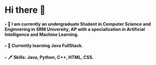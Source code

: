 # Hi there 👋

#### ◦  🐳 I am currently an undergraduate Student in Computer Science and Enginnering in SRM University, AP with a specialization in Artificial     Intelligence and Machine Learning.

#### ◦  🍁 Currently learning Java FullStack.

#### ◦  🗡️ Skills: Java, Python, C++, HTML, CSS.
